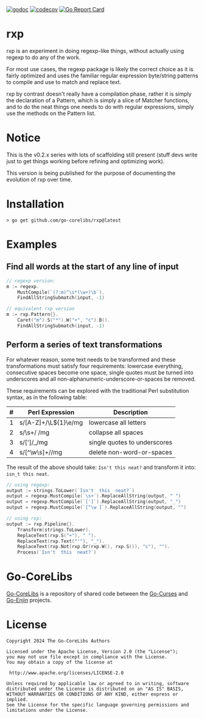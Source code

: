 [![godoc](https://img.shields.io/badge/godoc-reference-blue.svg)](https://pkg.go.dev/github.com/go-corelibs/rxp)
[![codecov](https://codecov.io/gh/go-corelibs/rxp/graph/badge.svg?token=)](https://codecov.io/gh/go-corelibs/rxp)
[![Go Report Card](https://goreportcard.com/badge/github.com/go-corelibs/rxp)](https://goreportcard.com/report/github.com/go-corelibs/rxp)

# rxp

rxp is an experiment in doing regexp-like things, without actually using regexp
to do any of the work.

For most use cases, the regexp package is likely the correct choice as it is
fairly optimized and uses the familiar regular expression byte/string patterns
to compile and use to match and replace text.

rxp by contrast doesn't really have a compilation phase, rather it is simply
the declaration of a Pattern, which is simply a slice of Matcher functions,
and to do the neat things one needs to do with regular expressions, simply use
the methods on the Pattern list.

# Notice

This is the v0.2.x series with lots of scaffolding still present (stuff devs
write just to get things working before refining and optimizing work).

This version is being published for the purpose of documenting the evolution of
rxp over time.

# Installation

``` shell
> go get github.com/go-corelibs/rxp@latest
```

# Examples

## Find all words at the start of any line of input

``` go
// regexp version:
m := regexp.
    MustCompile(`(?:m)^\s*(\w+)\b`).
    FindAllStringSubmatch(input, -1)

// equivalent rxp version
m := rxp.Pattern{}.
    Caret("m").S("*").W("+", "c").B().
    FindAllStringSubmatch(input, -1)
```

## Perform a series of text transformations

For whatever reason, some text needs to be transformed and these transformations
must satisfy four requirements: lowercase everything, consecutive spaces become
one space, single quotes must be turned into underscores and all
non-alphanumeric-underscore-or-spaces be removed.

These requirements can be explored with the traditional Perl substitution
syntax, as in the following table:

 | # | Perl Expression      | Description                  |
 |---|----------------------|------------------------------|
 | 1 | s/[A-Z]+/\L${1}\e/mg | lowercase all letters        |
 | 2 | s/\s+/ /mg           | collapse all spaces          |
 | 3 | s/[']/_/mg           | single quotes to underscores |
 | 4 | s/[^\w\s]+//mg       | delete non-word-or-spaces    |

The result of the above should take: `Isn't this neat?` and transform it into:
`isn_t this neat`.

``` go
// using regexp:
output := strings.ToLower(`Isn't  this  neat?`)
output = regexp.MustCompile(`\s+`).ReplaceAllString(output, " ")
output = regexp.MustCompile(`[']`).ReplaceAllString(output, "_")
output = regexp.MustCompile(`[^\w ]`).ReplaceAllString(output, "")

// using rxp:
output := rxp.Pipeline{}.
	Transform(strings.ToLower).
	ReplaceText(rxp.S("+"), " ").
	ReplaceText(rxp.Text("'"), "_").
	ReplaceText(rxp.Not(rxp.Or(rxp.W(), rxp.S()), "c"), "").
	Process(`Isn't  this  neat?`)
```

# Go-CoreLibs

[Go-CoreLibs] is a repository of shared code between the [Go-Curses] and
[Go-Enjin] projects.

# License

```
Copyright 2024 The Go-CoreLibs Authors

Licensed under the Apache License, Version 2.0 (the "License");
you may not use file except in compliance with the License.
You may obtain a copy of the license at

 http://www.apache.org/licenses/LICENSE-2.0

Unless required by applicable law or agreed to in writing, software
distributed under the License is distributed on an "AS IS" BASIS,
WITHOUT WARRANTIES OR CONDITIONS OF ANY KIND, either express or implied.
See the License for the specific language governing permissions and
limitations under the License.
```

[Go-CoreLibs]: https://github.com/go-corelibs
[Go-Curses]: https://github.com/go-curses
[Go-Enjin]: https://github.com/go-enjin
